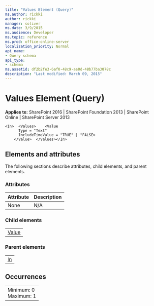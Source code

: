 ```yaml
---
title: "Values Element (Query)"
ms.author: rickki
author: rickki
manager: soliver
ms.date: 3/9/2015
ms.audience: Developer
ms.topic: reference
ms.prod: office-online-server
localization_priority: Normal
api_name:
- Query schema
api_type:
- schema
ms.assetid: df2b2fe3-6af0-48c9-ae0d-48b77ba3078c
description: "Last modified: March 09, 2015"
---
```


# Values Element (Query)

 
  
 **Applies to:** SharePoint 2016 | SharePoint Foundation 2013 | SharePoint Online | SharePoint Server 2013
  
```
<In>  <Values>    <Value
      Type = "Text"
      IncludeTimeValue = "TRUE" | "FALSE>
    </Value>  </Values></In>
```

## Elements and attributes

The following sections describe attributes, child elements, and parent elements.

### Attributes

|**Attribute**|**Description**|
|:-----|:-----|
|None  <br/> |N/A  <br/> |
   
### Child elements

||
|:-----|
|[Value](value-element-query.md)|
   
### Parent elements

||
|:-----|
|[In](in-element-query.md)|
   
## Occurrences

||
|:-----|
|Minimum: 0  <br/> Maximum: 1  <br/> |
   

